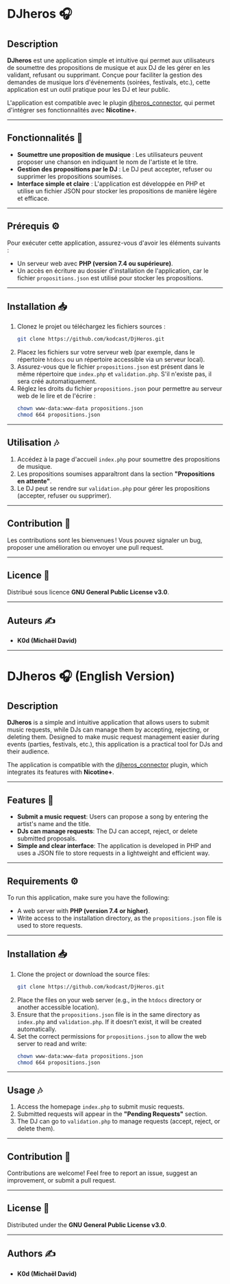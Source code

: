 # DJheros 🎧

## Description

**DJheros** est une application simple et intuitive qui permet aux utilisateurs de soumettre des propositions de musique et aux DJ de les gérer en les validant, refusant ou supprimant. Conçue pour faciliter la gestion des demandes de musique lors d'événements (soirées, festivals, etc.), cette application est un outil pratique pour les DJ et leur public.

L'application est compatible avec le plugin [djheros_connector](https://github.com/kodcast/djheros_connector), qui permet d'intégrer ses fonctionnalités avec **Nicotine+**.

---

## Fonctionnalités 🚀

- **Soumettre une proposition de musique** : Les utilisateurs peuvent proposer une chanson en indiquant le nom de l'artiste et le titre.
- **Gestion des propositions par le DJ** : Le DJ peut accepter, refuser ou supprimer les propositions soumises.
- **Interface simple et claire** : L'application est développée en PHP et utilise un fichier JSON pour stocker les propositions de manière légère et efficace.

---

## Prérequis ⚙️

Pour exécuter cette application, assurez-vous d'avoir les éléments suivants :

- Un serveur web avec **PHP (version 7.4 ou supérieure)**.
- Un accès en écriture au dossier d'installation de l'application, car le fichier `propositions.json` est utilisé pour stocker les propositions.

---

## Installation 📥

1. Clonez le projet ou téléchargez les fichiers sources :
    ```bash
    git clone https://github.com/kodcast/DjHeros.git
    ```
2. Placez les fichiers sur votre serveur web (par exemple, dans le répertoire `htdocs` ou un répertoire accessible via un serveur local).
3. Assurez-vous que le fichier `propositions.json` est présent dans le même répertoire que `index.php` et `validation.php`. S'il n'existe pas, il sera créé automatiquement.
4. Réglez les droits du fichier `propositions.json` pour permettre au serveur web de le lire et de l'écrire :
    ```bash
    chown www-data:www-data propositions.json
    chmod 664 propositions.json
    ```

---

## Utilisation 🎶

1. Accédez à la page d'accueil `index.php` pour soumettre des propositions de musique.
2. Les propositions soumises apparaîtront dans la section **"Propositions en attente"**.
3. Le DJ peut se rendre sur `validation.php` pour gérer les propositions (accepter, refuser ou supprimer).

---

## Contribution 🤝

Les contributions sont les bienvenues ! Vous pouvez signaler un bug, proposer une amélioration ou envoyer une pull request.

---

## Licence 📜

Distribué sous licence **GNU General Public License v3.0**.

---

## Auteurs ✍️

- **K0d (Michaël David)**

---

# DJheros 🎧 (English Version)

## Description

**DJheros** is a simple and intuitive application that allows users to submit music requests, while DJs can manage them by accepting, rejecting, or deleting them. Designed to make music request management easier during events (parties, festivals, etc.), this application is a practical tool for DJs and their audience.

The application is compatible with the [djheros_connector](https://github.com/kodcast/djheros_connector) plugin, which integrates its features with **Nicotine+**.

---

## Features 🚀

- **Submit a music request**: Users can propose a song by entering the artist's name and the title.
- **DJs can manage requests**: The DJ can accept, reject, or delete submitted proposals.
- **Simple and clear interface**: The application is developed in PHP and uses a JSON file to store requests in a lightweight and efficient way.

---

## Requirements ⚙️

To run this application, make sure you have the following:

- A web server with **PHP (version 7.4 or higher)**.
- Write access to the installation directory, as the `propositions.json` file is used to store requests.

---

## Installation 📥

1. Clone the project or download the source files:
    ```bash
    git clone https://github.com/kodcast/DjHeros.git
    ```
2. Place the files on your web server (e.g., in the `htdocs` directory or another accessible location).
3. Ensure that the `propositions.json` file is in the same directory as `index.php` and `validation.php`. If it doesn’t exist, it will be created automatically.
4. Set the correct permissions for `propositions.json` to allow the web server to read and write:
    ```bash
    chown www-data:www-data propositions.json
    chmod 664 propositions.json
    ```

---

## Usage 🎶

1. Access the homepage `index.php` to submit music requests.
2. Submitted requests will appear in the **"Pending Requests"** section.
3. The DJ can go to `validation.php` to manage requests (accept, reject, or delete them).

---

## Contribution 🤝

Contributions are welcome! Feel free to report an issue, suggest an improvement, or submit a pull request.

---

## License 📜

Distributed under the **GNU General Public License v3.0**.

---

## Authors ✍️

- **K0d (Michaël David)**
